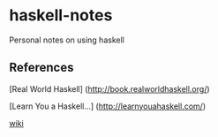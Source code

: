 # haskell-notes
Personal notes on using haskell

## References

[Real World Haskell] (http://book.realworldhaskell.org/)

[Learn You a Haskell...] (http://learnyouahaskell.com/)

[wiki](https://wiki.haskell.org/Haskell)
